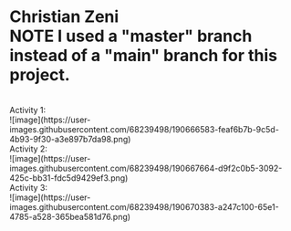 Christian Zeni
<br />
****NOTE**** 
I used a "master" branch instead of a "main" branch for this project.
<br />
========================================================
<br />
Activity 1:
<br />
![image](https://user-images.githubusercontent.com/68239498/190666583-feaf6b7b-9c5d-4b93-9f30-a3e897b7da98.png)
<br />
Activity 2:
<br />
![image](https://user-images.githubusercontent.com/68239498/190667664-d9f2c0b5-3092-425c-bb31-fdc5d9429ef3.png)
<br />
Activity 3:
<br />
![image](https://user-images.githubusercontent.com/68239498/190670383-a247c100-65e1-4785-a528-365bea581d76.png)
<br />

